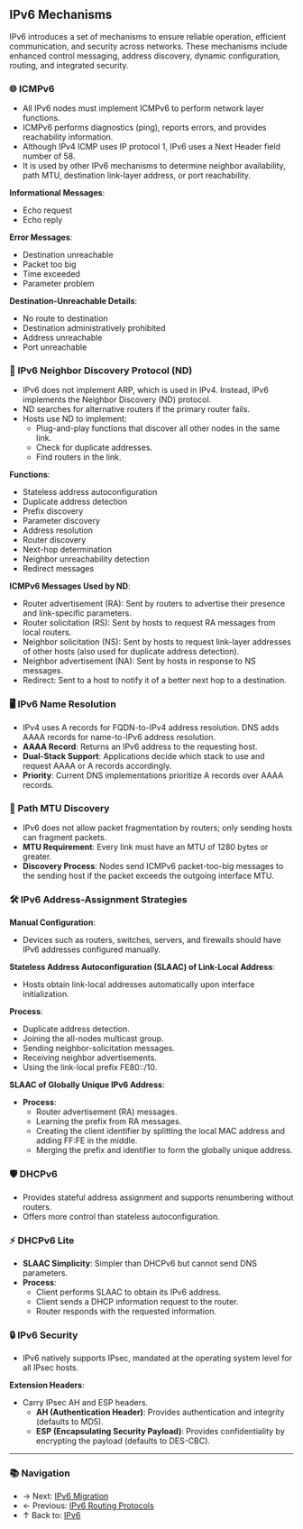 ## IPv6 Mechanisms
IPv6 introduces a set of mechanisms to ensure reliable operation, efficient communication, and security across networks. These mechanisms include enhanced control messaging, address discovery, dynamic configuration, routing, and integrated security.

### 🌐 ICMPv6
- All IPv6 nodes must implement ICMPv6 to perform network layer functions.
- ICMPv6 performs diagnostics (ping), reports errors, and provides reachability information.
- Although IPv4 ICMP uses IP protocol 1, IPv6 uses a Next Header field number of 58.
- It is used by other IPv6 mechanisms to determine neighbor availability, path MTU, destination link-layer address, or port reachability.

**Informational Messages**:
- Echo request
- Echo reply

**Error Messages**:
- Destination unreachable
- Packet too big
- Time exceeded
- Parameter problem

**Destination-Unreachable Details**:
- No route to destination
- Destination administratively prohibited
- Address unreachable
- Port unreachable

### 🤝 IPv6 Neighbor Discovery Protocol (ND)
- IPv6 does not implement ARP, which is used in IPv4. Instead, IPv6 implements the Neighbor Discovery (ND) protocol.
- ND searches for alternative routers if the primary router fails.
- Hosts use ND to implement:
  - Plug-and-play functions that discover all other nodes in the same link.
  - Check for duplicate addresses.
  - Find routers in the link.

**Functions**:
- Stateless address autoconfiguration
- Duplicate address detection
- Prefix discovery
- Parameter discovery
- Address resolution
- Router discovery
- Next-hop determination
- Neighbor unreachability detection
- Redirect messages

**ICMPv6 Messages Used by ND**:
- Router advertisement (RA): Sent by routers to advertise their presence and link-specific parameters.
- Router solicitation (RS): Sent by hosts to request RA messages from local routers.
- Neighbor solicitation (NS): Sent by hosts to request link-layer addresses of other hosts (also used for duplicate address detection).
- Neighbor advertisement (NA): Sent by hosts in response to NS messages.
- Redirect: Sent to a host to notify it of a better next hop to a destination.

### 🖥️ IPv6 Name Resolution
- IPv4 uses A records for FQDN-to-IPv4 address resolution. DNS adds AAAA records for name-to-IPv6 address resolution.
- **AAAA Record**: Returns an IPv6 address to the requesting host.
- **Dual-Stack Support**: Applications decide which stack to use and request AAAA or A records accordingly.
- **Priority**: Current DNS implementations prioritize A records over AAAA records.

### 📏 Path MTU Discovery
- IPv6 does not allow packet fragmentation by routers; only sending hosts can fragment packets.
- **MTU Requirement**: Every link must have an MTU of 1280 bytes or greater.
- **Discovery Process**: Nodes send ICMPv6 packet-too-big messages to the sending host if the packet exceeds the outgoing interface MTU.

### 🛠️ IPv6 Address-Assignment Strategies

**Manual Configuration**:
- Devices such as routers, switches, servers, and firewalls should have IPv6 addresses configured manually.

**Stateless Address Autoconfiguration (SLAAC) of Link-Local Address**:
- Hosts obtain link-local addresses automatically upon interface initialization.

**Process**:
- Duplicate address detection.
- Joining the all-nodes multicast group.
- Sending neighbor-solicitation messages.
- Receiving neighbor advertisements.
- Using the link-local prefix FE80::/10.

**SLAAC of Globally Unique IPv6 Address**:
- **Process**:
  - Router advertisement (RA) messages.
  - Learning the prefix from RA messages.
  - Creating the client identifier by splitting the local MAC address and adding FF:FE in the middle.
  - Merging the prefix and identifier to form the globally unique address.

### 🛡️ DHCPv6
- Provides stateful address assignment and supports renumbering without routers.
- Offers more control than stateless autoconfiguration.

### ⚡ DHCPv6 Lite
- **SLAAC Simplicity**: Simpler than DHCPv6 but cannot send DNS parameters.
- **Process**:
  - Client performs SLAAC to obtain its IPv6 address.
  - Client sends a DHCP information request to the router.
  - Router responds with the requested information.

### 🔒 IPv6 Security
- IPv6 natively supports IPsec, mandated at the operating system level for all IPsec hosts.

**Extension Headers**:
- Carry IPsec AH and ESP headers.
  - **AH (Authentication Header)**: Provides authentication and integrity (defaults to MD5).
  - **ESP (Encapsulating Security Payload)**: Provides confidentiality by encrypting the payload (defaults to DES-CBC).



---

### 📚 Navigation
- → Next: [IPv6 Migration](./ipv6-migration.md)  
- ← Previous: [IPv6 Routing Protocols](./ipv6-routing-protocols.md)  
- ↑ Back to: [IPv6](./README.md)
